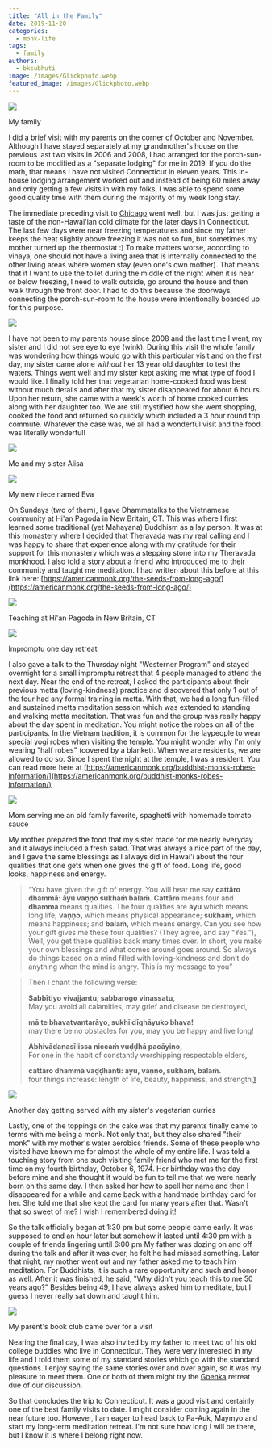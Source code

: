 ```yaml
---
title: "All in the Family"
date: 2019-11-20
categories: 
  - monk-life
tags: 
  - family
authors: 
  - bksubhuti
image: /images/Glickphoto.webp
featured_image: /images/Glickphoto.webp
---
```


![](/images/Glickphoto.webp)

My family

I did a brief visit with my parents on the corner of October and November. Although I have stayed separately at my grandmother's house on the previous last two visits in 2006 and 2008, I had arranged for the porch-sun-room to be modified as a "separate lodging" for me in 2019. If you do the math, that means I have not visited Connecticut in eleven years. This in-house lodging arrangement worked out and instead of being 60 miles away and only getting a few visits in with my folks, I was able to spend some good quality time with them during the majority of my week long stay.

The immediate preceding visit to [Chicago](https://americanmonk.org/chicago-lao-monastery/) went well, but I was just getting a taste of the non-Hawai'ian cold climate for the later days in Connecticut. The last few days were near freezing temperatures and since my father keeps the heat slightly above freezing it was not so fun, but sometimes my mother turned up the thermostat :) To make matters worse, according to vinaya, one should not have a living area that is internally connected to the other living areas where women stay (even one's own mother). That means that if I want to use the toilet during the middle of the night when it is near or below freezing, I need to walk outside, go around the house and then walk through the front door. I had to do this because the doorways connecting the porch-sun-room to the house were intentionally boarded up for this purpose.

![](/images/porchpic2-e1574243008764-1024x407.webp)

I have not been to my parents house since 2008 and the last time I went, my sister and I did not see eye to eye (wink). During this visit the whole family was wondering how things would go with this particular visit and on the first day, my sister came alone _without_ her 13 year old daughter to test the waters. Things went well and my sister kept asking me what type of food I would like. I finally told her that vegetarian home-cooked food was best without much details and after that my sister disappeared for about 6 hours. Upon her return, she came with a week's worth of home cooked curries along with her daughter too. We are still mystified how she went shopping, cooked the food and returned so quickly which included a 3 hour round trip commute. Whatever the case was, we all had a wonderful visit and the food was literally wonderful!

![](/images/mewithsis.webp)

Me and my sister Alisa

![](/images/mewitheve.webp)

My new niece named Eva

On Sundays (two of them), I gave Dhammatalks to the Vietnamese community at Hi'an Pagoda in New Britain, CT. This was where I first learned some traditional (yet Mahayana) Buddhism as a lay person. It was at this monastery where I decided that Theravada was my real calling and I was happy to share that experience along with my gratitude for their support for this monastery which was a stepping stone into my Theravada monkhood. I also told a story about a friend who introduced me to their community and taught me meditation. I had written about this before at this link here: [https://americanmonk.org/the-seeds-from-long-ago/](https://americanmonk.org/the-seeds-from-long-ago/)

![](/images/vietnam1-1024x768.webp)

Teaching at Hi'an Pagoda in New Britain, CT

![](/images/retreatgroup4-1024x768.webp)

Impromptu one day retreat

I also gave a talk to the Thursday night "Westerner Program" and stayed overnight for a small impromptu retreat that 4 people managed to attend the next day. Near the end of the retreat, I asked the participants about their previous metta (loving-kindness) practice and discovered that only 1 out of the four had any formal training in metta. With that, we had a long fun-filled and sustained metta meditation session which was extended to standing and walking metta meditation. That was fun and the group was really happy about the day spent in meditation. You might notice the robes on all of the participants. In the Vietnam tradition, it is common for the laypeople to wear special yogi robes when visiting the temple. You might wonder why I'm only wearing "half robes" (covered by a blanket). When we are residents, we are allowed to do so. Since I spent the night at the temple, I was a resident. You can read more here at [https://americanmonk.org/buddhist-monks-robes-information/](https://americanmonk.org/buddhist-monks-robes-information/)

![](/images/momfood2.webp)

Mom serving me an old family favorite, spaghetti with homemade tomato sauce

My mother prepared the food that my sister made for me nearly everyday and it always included a fresh salad. That was always a nice part of the day, and I gave the same blessings as I always did in Hawai'i about the four qualities that one gets when one gives the gift of food. Long life, good looks, happiness and energy.

> “You have given the gift of energy. You will hear me say **cattāro dhammā: āyu vaṇṇo sukhaṁ balaṁ**. **Cattāro** means four and **dhammā** means qualities. The four qualities are **āyu** which means long life; **vaṇṇo,** which means physical appearance; **sukhaṁ,** which means happiness; and **balaṁ,** which means energy. Can you see how your gift gives me these four qualities? (They agree, and say “Yes.”), Well, you get these qualities back many times over. In short, you make your own blessings and what comes around goes around. So always do things based on a mind filled with loving-kindness and don’t do anything when the mind is angry. This is my message to you”

> Then I chant the following verse:
> 
> **Sabbītiyo vivajjantu, sabbarogo vinassatu,**  
> May you avoid all calamities, may grief and disease be destroyed,
> 
> **mā te bhavatvantarāyo, sukhī dīghāyuko bhava!**  
> may there be no obstacles for you, may you be happy and live long!
> 
> **Abhivādanasīlissa niccaṁ vuḍḍhā pacāyino,**  
> For one in the habit of constantly worshipping respectable elders,
> 
> **cattāro dhammā vaḍḍhanti: āyu, vaṇṇo, sukhaṁ, balaṁ.**  
> four things increase: length of life, beauty, happiness, and strength.[1](https://americanmonk.org/18th-anniversary-and-update/#easy-footnote-bottom-1-1746)  

![](/images/momgivingfood.webp)

Another day getting served with my sister's vegetarian curries

Lastly, one of the toppings on the cake was that my parents finally came to terms with me being a monk. Not only that, but they also shared "their monk" with my mother's water aerobics friends. Some of these people who visited have known me for almost the whole of my entire life. I was told a touching story from one such visiting family friend who met me for the first time on my fourth birthday, October 6, 1974. Her birthday was the day before mine and she thought it would be fun to tell me that we were nearly born on the same day. I then asked her how to spell her name and then I disappeared for a while and came back with a handmade birthday card for her. She told me that she kept the card for many years after that. Wasn't that so sweet of me? I wish I remembered doing it!

So the talk officially began at 1:30 pm but some people came early. It was supposed to end an hour later but somehow it lasted until 4:30 pm with a couple of friends lingering until 6:00 pm My father was dozing on and off during the talk and after it was over, he felt he had missed something. Later that night, my mother went out and my father asked me to teach him meditation. For Buddhists, it is such a rare opportunity and such and honor as well. After it was finished, he said, "Why didn't you teach this to me 50 years ago?" Besides being 49, I have always asked him to meditate, but I guess I never really sat down and taught him.

![](/images/dhamma@glicks.webp)

My parent's book club came over for a visit

Nearing the final day, I was also invited by my father to meet two of his old college buddies who live in Connecticut. They were very interested in my life and I told them some of my standard stories which go with the standard questions. I enjoy saying the same stories over and over again, so it was my pleasure to meet them. One or both of them might try the [Goenka](https://dhamma.org) retreat due of our discussion.

So that concludes the trip to Connecticut. It was a good visit and certainly one of the best family visits to date. I might consider coming again in the near future too. However, I am eager to head back to Pa-Auk, Maymyo and start my long-term meditation retreat. I'm not sure how long I will be there, but I know it is where I belong right now.